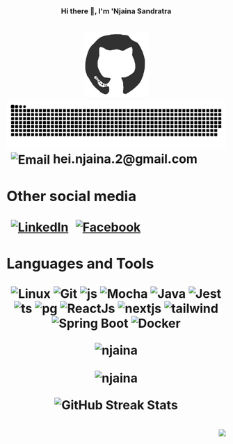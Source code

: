 <h3 align="center"> Hi there 👋, I'm 'Njaina Sandratra </h3>

<h1 align="center">
<img src="https://github.com/njaina/njaina/blob/main/octo.gif" alt="GitHub Logo" width="150" height="150" />



<picture>
  <source media="(prefers-color-scheme: dark)" srcset="https://raw.githubusercontent.com/tokyRT/tokyRT/output/github-contribution-grid-snake-dark.svg" />
  <source media="(prefers-color-scheme: light)" srcset="https://raw.githubusercontent.com/tokyRT/tokyRT/output/github-contribution-grid-snake.svg" />
  <img alt="github-snake" src="https://raw.githubusercontent.com/tokyRT/tokyRT/output/github-contribution-grid-snake.svg" />
</picture>

</br>
<div align="left">

<img src="https://img.shields.io/badge/Email-%23E91E63?style=for-the-badge&logo=gmail&logoColor=white" alt="Email" style="vertical-align: middle; margin-left: 10px;" />
<span>hei.njaina.2@gmail.com</span>
</div>
 

<div>
<h3 align="left">Other social media</h3>
<p align="left">
<a href="https://www.linkedin.com/in/njaina-rakotonirina-898248253/" target="blank"><img src="https://img.shields.io/badge/LinkedIn-0077B5?style=for-the-badge&logo=linkedin&logoColor=white" alt="LinkedIn" style="vertical-align: middle; margin-left: 10px;" /></a>
<a href="https://fb.com/njaina.sandratra" target="blank"><img src="https://img.shields.io/badge/Facebook-1877F2?style=for-the-badge&logo=facebook&logoColor=white" alt="Facebook" style="vertical-align: middle; margin-left: 10px;" /></a>
</p>
</div>

<div>
<h3 align="left">Languages and Tools</h3>
<p align="center"> 
<img src="https://img.shields.io/badge/Linux-FCC624?style=for-the-badge&logo=linux&logoColor=black" alt="Linux"/>
<img src="https://img.shields.io/badge/Git-F05032?style=for-the-badge&logo=git&logoColor=white" alt="Git"/>
<img src="https://img.shields.io/badge/JavaScript-323330?style=for-the-badge&logo=javascript&logoColor=F7DF1E" alt="js"/>
<img src="https://img.shields.io/badge/Mocha-8D6748?style=for-the-badge&logo=mocha&logoColor=white" alt="Mocha"/>
<img src="https://img.shields.io/badge/Java-E34F26?style=for-the-badge&logo=java&logoColor=white" alt="Java"/>
<img src="https://img.shields.io/badge/Jest-C21325?style=for-the-badge&logo=jest&logoColor=white" alt="Jest"/>
<img src="https://img.shields.io/badge/TypeScript-007ACC?style=for-the-badge&logo=typescript&logoColor=white" alt="ts"/>
<img src="https://img.shields.io/badge/PostgreSQL-316192?style=for-the-badge&logo=postgresql&logoColor=white" alt="pg"/>
<img src="https://img.shields.io/badge/React-20232A?style=for-the-badge&logo=react&logoColor=61DAFB" alt="ReactJs"/>
<img src="https://img.shields.io/badge/next.js-000000?style=for-the-badge&logo=nextdotjs&logoColor=white" alt="nextjs"/>
<img src="https://img.shields.io/badge/Tailwind_CSS-38B2AC?style=for-the-badge&logo=tailwind-css&logoColor=white" alt="tailwind"/>
<img src="https://img.shields.io/badge/Spring%20Boot-6DB33F?style=for-the-badge&logo=springboot&logoColor=white" alt="Spring Boot"/>
  <img src="https://img.shields.io/badge/Docker-2496ED?style=for-the-badge&logo=docker&logoColor=white" alt="Docker"/>
</div>

<div>
<p align="center"  width="1200" height="200">
<img  src="https://github-readme-stats.vercel.app/api/top-langs/?username=njaina&theme=transparent&layout=pie" alt="njaina" />
<br>
</p>

<p>
<img align="center" width="1200" height="200" src="https://github-readme-stats.vercel.app/api?username=njaina&show_icons=true&theme=transparent" alt="njaina" />
<br>
</p>

<p align="center"> 
<img src="https://github-readme-streak-stats.herokuapp.com?user=njaina&amp;theme=leafy&amp;date_format=j%20M%5B%20Y%5D&amp;ring=047884&amp;sideNums=06ACBD&amp;dates=06ACBD&amp;currStreakNum=08E8FF&amp;currStreakLabel=08E8FF&amp;background=ffffff00&amp;hide_border=true" alt="GitHub Streak Stats"/>
<br>
</p>
</div>

<p align="right">
  <img src="https://api.visitorbadge.io/api/VisitorHit?user=njaina&repo=njaina&countColor=%2308E8FF"/>
</p>
